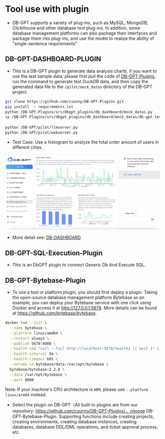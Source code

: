 # Tool use with plugin

- DB-GPT supports a variety of plug-ins, such as MySQL, MongoDB, ClickHouse and other database tool plug-ins. In addition, some database management platforms can also package their interfaces and package them into plug-ins, and use the model to realize the ability of "single-sentence requirements"


## DB-GPT-DASHBOARD-PLUGIN

[](https://github.com/csunny/DB-GPT-Plugins/blob/main/src/dbgpt_plugins/Readme.md)

- This is a DB-GPT plugin to generate data analysis charts, if you want to use the test sample data, please first pull the code of [DB-GPT-Plugins](https://github.com/csunny/DB-GPT-Plugins), run the command to generate test DuckDB data, and then copy the generated data file to the `/pilot/mock_datas` directory of the DB-GPT project.

```bash
git clone https://github.com/csunny/DB-GPT-Plugins.git
pip install -r requirements.txt
python /DB-GPT-Plugins/src/dbgpt_plugins/db_dashboard/mock_datas.py 
cp /DB-GPT-Plugins/src/dbgpt_plugins/db_dashboard/mock_datas/db-gpt-test.db /DB-GPT/pilot/mock_datas/

python /DB-GPT/pilot/llmserver.py
python /DB-GPT/pilot/webserver.py
```
- Test Case: Use a histogram to analyze the total order amount of users in different cities.

![wechat](../../assets/dashboard.png)

- More detail see: [DB-DASHBOARD](https://github.com/csunny/DB-GPT-Plugins/blob/main/src/dbgpt_plugins/Readme.md)


## DB-GPT-SQL-Execution-Plugin


- This is an DbGPT plugin to connect Generic Db And Execute SQL.


## DB-GPT-Bytebase-Plugin

- To use a tool or platform plugin, you should first deploy a plugin. Taking the open-source database management platform Bytebase as an example, you can deploy your Bytebase service with one click using Docker and access it at http://127.0.0.1:5678. More details can be found at https://github.com/bytebase/bytebase.
```bash
docker run --init \
  --name bytebase \
  --platform linux/amd64 \
  --restart always \
  --publish 5678:8080 \
  --health-cmd "curl --fail http://localhost:5678/healthz || exit 1" \
  --health-interval 5m \
  --health-timeout 60s \
  --volume ~/.bytebase/data:/var/opt/bytebase \
  bytebase/bytebase:2.2.0 \
  --data /var/opt/bytebase \
  --port 8080
```

Note: If your machine's CPU architecture is `ARM`, please use `--platform linux/arm64` instead.

- Select the plugin on DB-GPT（All built-in plugins are from our repository: https://github.com/csunny/DB-GPT-Plugins），choose DB-GPT-Bytebase-Plugin. 
Supporting functions include creating projects, creating environments, creating database instances, creating databases, database DDL/DML operations, and ticket approval process, etc.


